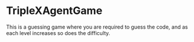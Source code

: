 # TripleXAgentGame
This is a guessing game where you are required to guess the code, and as each level increases so does the difficulty.
